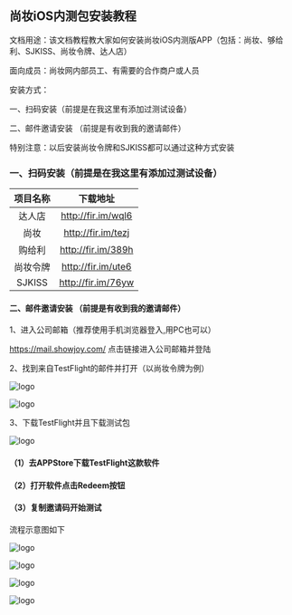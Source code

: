 ## 尚妆iOS内测包安装教程

文档用途：该文档教程教大家如何安装尚妆iOS内测版APP（包括：尚妆、够给利、SJKISS、尚妆令牌、达人店）

面向成员：尚妆网内部员工、有需要的合作商户或人员

安装方式：

一、扫码安装（前提是在我这里有添加过测试设备）   

二、邮件邀请安装 （前提是有收到我的邀请邮件）



特别注意：以后安装尚妆令牌和SJKISS都可以通过这种方式安装



### 一、扫码安装（前提是在我这里有添加过测试设备）

|  项目名称  |        下载地址        |
| :----: | :----------------: |
|  达人店   | http://fir.im/wql6 |
|   尚妆   | http://fir.im/tezj |
|  购给利   | http://fir.im/389h |
|  尚妆令牌  | http://fir.im/ute6 |
| SJKISS | http://fir.im/76yw |



#### 二、邮件邀请安装 （前提是有收到我的邀请邮件）

1、进入公司邮箱（推荐使用手机浏览器登入,用PC也可以）

https://mail.showjoy.com/   点击链接进入公司邮箱并登陆

2、找到来自TestFlight的邮件并打开（以尚妆令牌为例）

![logo](https://github.com/ShowJoy-com/PublicDocument_iOS/blob/master/Images/mailList.png?raw=true)





![logo](https://github.com/ShowJoy-com/PublicDocument_iOS/blob/master/Images/mailDetail.png?raw=true)

3、下载TestFlight并且下载测试包

![logo](https://github.com/ShowJoy-com/PublicDocument_iOS/blob/master/Images/StartTest.png?raw=true)

#### （1）去APPStore下载TestFlight这款软件

#### （2）打开软件点击Redeem按钮

#### （3）复制邀请码开始测试

流程示意图如下

![logo](https://github.com/ShowJoy-com/PublicDocument_iOS/blob/master/Images/1.PNG?raw=true)

![logo](https://github.com/ShowJoy-com/PublicDocument_iOS/blob/master/Images/2.PNG?raw=true)

![logo](https://github.com/ShowJoy-com/PublicDocument_iOS/blob/master/Images/3.PNG?raw=true)

![logo](https://github.com/ShowJoy-com/PublicDocument_iOS/blob/master/Images/4.PNG?raw=true)